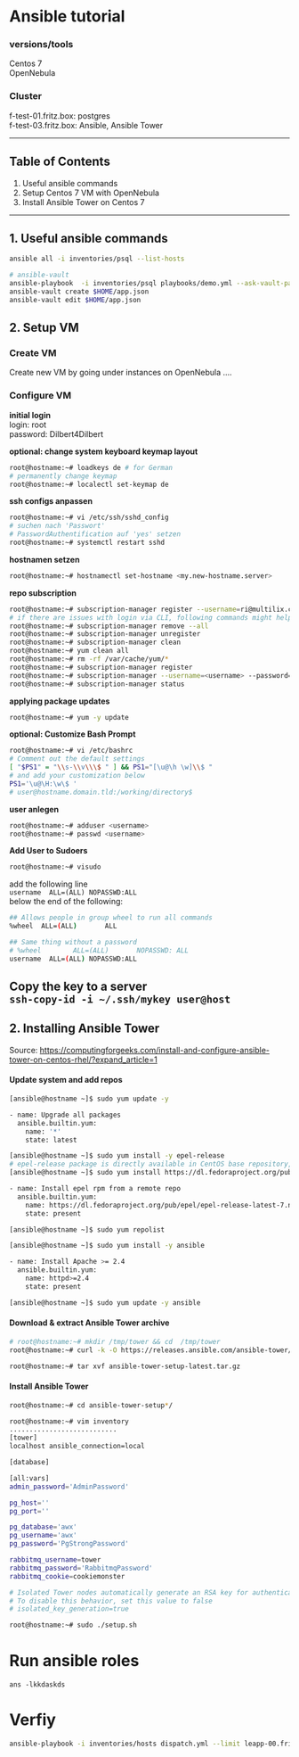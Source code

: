 # Ansible tutorial
### versions/tools
Centos 7  
OpenNebula

### Cluster
f-test-01.fritz.box: postgres  
f-test-03.fritz.box: Ansible, Ansible Tower

---
## Table of Contents
1. Useful ansible commands
2. Setup Centos 7 VM with OpenNebula
3. Install Ansible Tower on Centos 7
---
## 1. Useful ansible commands
````bash
ansible all -i inventories/psql --list-hosts

# ansible-vault
ansible-playbook  -i inventories/psql playbooks/demo.yml --ask-vault-pass -e "@~/app.json"
ansible-vault create $HOME/app.json
ansible-vault edit $HOME/app.json
````
## 2. Setup VM
### Create VM
Create new VM by going under instances on OpenNebula ....

### Configure VM
**initial login**  
login: root  
password: Dilbert4Dilbert

**optional: change system keyboard keymap layout**
```bash
root@hostname:~# loadkeys de # for German
# permanently change keymap
root@hostname:~# localectl set-keymap de
```

**ssh configs anpassen**  

```bash
root@hostname:~# vi /etc/ssh/sshd_config 
# suchen nach 'Passwort'
# PasswordAuthentification auf 'yes' setzen
root@hostname:~# systemctl restart sshd
```

**hostnamen setzen**
```bash
root@hostname:~# hostnamectl set-hostname <my.new-hostname.server>
```

**repo subscription**
```bash
root@hostname:~# subscription-manager register --username=ri@multilix.com --password=<password>  --auto-attach [--force]
# if there are issues with login via CLI, following commands might help:
root@hostname:~# subscription-manager remove --all
root@hostname:~# subscription-manager unregister
root@hostname:~# subscription-manager clean
root@hostname:~# yum clean all
root@hostname:~# rm -rf /var/cache/yum/*
root@hostname:~# subscription-manager register
root@hostname:~# subscription-manager --username=<username> --password=<password> attach --auto --force
root@hostname:~# subscription-manager status
```

**applying package updates**
````bash
root@hostname:~# yum -y update
````

**optional: Customize Bash Prompt**
```bash
root@hostname:~# vi /etc/bashrc
# Comment out the default settings
[ "$PS1" = "\\s-\\v\\\$ " ] && PS1="[\u@\h \w]\\$ "
# and add your customization below
PS1='\u@\H:\w\$ '
# user@hostname.domain.tld:/working/directory$
``` 

**user anlegen**
```bash
root@hostname:~# adduser <username>
root@hostname:~# passwd <username>
```

**Add User to Sudoers**
````bash
root@hostname:~# visudo
````

add the following line  
`username  ALL=(ALL) NOPASSWD:ALL`  
below the end of the following:
```bash
## Allows people in group wheel to run all commands
%wheel  ALL=(ALL)       ALL

## Same thing without a password
# %wheel        ALL=(ALL)       NOPASSWD: ALL
username  ALL=(ALL) NOPASSWD:ALL
```

**Copy the key to a server**  
`ssh-copy-id -i ~/.ssh/mykey user@host`
---
## 2. Installing Ansible Tower
Source: https://computingforgeeks.com/install-and-configure-ansible-tower-on-centos-rhel/?expand_article=1
#### Update system and add repos
```bash
[ansible@hostname ~]$ sudo yum update -y

- name: Upgrade all packages
  ansible.builtin.yum:
    name: '*'
    state: latest

[ansible@hostname ~]$ sudo yum install -y epel-release
# epel-release package is directly available in CentOS base repository, but not in RHEL repository
[ansible@hostname ~]$ sudo yum install https://dl.fedoraproject.org/pub/epel/epel-release-latest-7.noarch.rpm

- name: Install epel rpm from a remote repo
  ansible.builtin.yum:
    name: https://dl.fedoraproject.org/pub/epel/epel-release-latest-7.noarch.rpm
    state: present

[ansible@hostname ~]$ sudo yum repolist

[ansible@hostname ~]$ sudo yum install -y ansible

- name: Install Apache >= 2.4
  ansible.builtin.yum:
    name: httpd>=2.4
    state: present

[ansible@hostname ~]$ sudo yum update -y ansible
```
#### Download & extract Ansible Tower archive
````bash
# root@hostname:~# mkdir /tmp/tower && cd  /tmp/tower
root@hostname:~# curl -k -O https://releases.ansible.com/ansible-tower/setup/ansible-tower-setup-latest.tar.gz

root@hostname:~# tar xvf ansible-tower-setup-latest.tar.gz
````
#### Install Ansible Tower
````bash
root@hostname:~# cd ansible-tower-setup*/

root@hostname:~# vim inventory
...........................
[tower]
localhost ansible_connection=local

[database]

[all:vars]
admin_password='AdminPassword'

pg_host=''
pg_port=''

pg_database='awx'
pg_username='awx'
pg_password='PgStrongPassword'

rabbitmq_username=tower
rabbitmq_password='RabbitmqPassword'
rabbitmq_cookie=cookiemonster

# Isolated Tower nodes automatically generate an RSA key for authentication;
# To disable this behavior, set this value to false
# isolated_key_generation=true

root@hostname:~# sudo ./setup.sh
````


# Run ansible roles
```shell
ans -lkkdaskds
```

# Verfiy





```bash
ansible-playbook -i inventories/hosts dispatch.yml --limit leapp-00.fritz.box -e "fqdn=leapp-00.fritz.box" -e "platform=kvm" -e "env=DEV" -e "leapp_backend_base_url=http://lazarus.fritz.box:9090"
```
